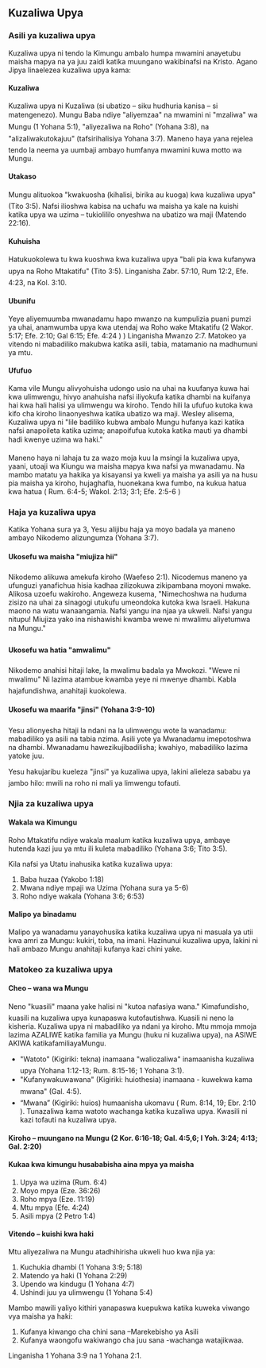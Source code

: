 ﻿## Kuzaliwa Upya

### Asili ya kuzaliwa upya

Kuzaliwa upya ni tendo la Kimungu ambalo humpa mwamini anayetubu maisha mapya na ya juu zaidi katika muungano wakibinafsi na Kristo. Agano Jipya linaelezea kuzaliwa upya kama:

#### Kuzaliwa

Kuzaliwa upya ni Kuzaliwa (si ubatizo – siku hudhuria kanisa – si matengenezo). Mungu Baba ndiye "aliyemzaa" na mwamini ni "mzaliwa" wa Mungu (1 Yohana 5:1), "aliyezaliwa na Roho" (Yohana 3:8), na "alizaliwakutokajuu" (tafsirihalisiya Yohana 3:7). Maneno haya yana rejelea tendo la neema ya uumbaji ambayo humfanya mwamini kuwa motto wa Mungu.

#### Utakaso

Mungu alituokoa "kwakuosha (kihalisi, birika au kuoga) kwa kuzaliwa upya" (Tito 3:5). Nafsi ilioshwa kabisa na uchafu wa maisha ya kale na kuishi katika upya wa uzima – tukiolililo onyeshwa na ubatizo wa maji (Matendo 22:16).

#### Kuhuisha

Hatukuokolewa tu kwa kuoshwa kwa kuzaliwa upya "bali pia kwa kufanywa upya na Roho Mtakatifu" (Tito 3:5). Linganisha Zabr. 57:10, Rum 12:2, Efe. 4:23, na Kol. 3:10.

#### Ubunifu

Yeye aliyemuumba mwanadamu hapo mwanzo na kumpulizia puani pumzi ya uhai, anamwumba upya kwa utendaj wa Roho wake Mtakatifu (2 Wakor. 5:17; Efe. 2:10; Gal 6:15; Efe. 4:24 ) ) Linganisha Mwanzo 2:7. Matokeo ya vitendo ni mabadiliko makubwa katika asili, tabia, matamanio na madhumuni ya mtu.
 
#### Ufufuo

Kama vile Mungu alivyohuisha udongo usio na uhai na kuufanya kuwa hai kwa ulimwengu, hivyo anahuisha nafsi iliyokufa katika dhambi na kuifanya hai kwa hali halisi ya ulimwengu wa kiroho. Tendo hili la ufufuo kutoka kwa kifo cha kiroho linaonyeshwa katika ubatizo wa maji. Wesley alisema, Kuzaliwa upya ni "lile badiliko kubwa ambalo Mungu hufanya kazi katika nafsi anapoileta katika uzima; anapoifufua kutoka katika mauti ya dhambi hadi kwenye uzima wa haki."

Maneno haya ni lahaja tu za wazo moja kuu la msingi la kuzaliwa upya, yaani, utoaji wa Kiungu wa maisha mapya kwa nafsi ya mwanadamu. Na mambo matatu ya hakika ya kisayansi ya kweli ya maisha ya asili ya na husu pia maisha ya kiroho, hujaghafla, huonekana kwa fumbo, na kukua hatua kwa hatua ( Rum. 6:4-5; Wakol. 2:13; 3:1; Efe. 2:5-6 )

### Haja ya kuzaliwa upya

Katika Yohana sura ya 3, Yesu alijibu haja ya moyo badala ya maneno ambayo Nikodemo alizungumza (Yohana 3:7).

#### Ukosefu wa maisha "miujiza hii"

Nikodemo alikuwa amekufa kiroho (Waefeso 2:1). Nicodemus maneno ya ufunguzi yanafichua hisia kadhaa zilizokuwa zikipambana moyoni mwake. Alikosa uzoefu wakiroho. Angeweza kusema, "Nimechoshwa na huduma zisizo na uhai za sinagogi utukufu umeondoka kutoka kwa Israeli. Hakuna maono na watu wanaangamia. Nafsi yangu ina njaa ya ukweli. Nafsi yangu nitupu! Miujiza yako ina nishawishi kwamba wewe ni mwalimu aliyetumwa na Mungu."

#### Ukosefu wa hatia "amwalimu"

Nikodemo anahisi hitaji lake, la mwalimu badala ya Mwokozi.  "Wewe ni mwalimu" Ni lazima atambue kwamba yeye ni mwenye dhambi. Kabla hajafundishwa, anahitaji kuokolewa.

#### Ukosefu wa maarifa "jinsi" (Yohana 3:9-10)

Yesu alionyesha hitaji la ndani na la ulimwengu wote la wanadamu: mabadiliko ya asili na tabia  nzima. Asili yote ya Mwanadamu imepotoshwa na dhambi. Mwanadamu hawezikujibadilisha; kwahiyo, mabadiliko lazima yatoke juu.

Yesu hakujaribu kueleza "jinsi" ya kuzaliwa upya, lakini alieleza sababu ya jambo hilo: mwili na roho ni mali ya limwengu tofauti.

### Njia za kuzaliwa upya

#### Wakala wa Kimungu

Roho Mtakatifu ndiye wakala maalum katika kuzaliwa upya, ambaye hutenda kazi juu ya mtu ili kuleta mabadiliko (Yohana 3:6; Tito 3:5).

Kila nafsi ya Utatu inahusika katika kuzaliwa upya:

1. Baba huzaa (Yakobo 1:18)
2. Mwana ndiye mpaji wa Uzima (Yohana sura ya 5-6)
3. Roho ndiye wakala (Yohana 3:6; 6:53)

#### Malipo ya binadamu

Malipo ya wanadamu yanayohusika katika kuzaliwa upya ni masuala ya utii kwa amri za Mungu: kukiri, toba, na imani. Hazinunui kuzaliwa upya, lakini ni hali ambazo Mungu anahitaji kufanya kazi chini yake.

### Matokeo za kuzaliwa upya

#### Cheo – wana wa Mungu

Neno "kuasili" maana yake halisi ni "kutoa nafasiya wana." Kimafundisho, kuasili na kuzaliwa upya kunapaswa kutofautishwa. Kuasili ni neno la kisheria. Kuzaliwa upya ni mabadiliko ya ndani ya kiroho. Mtu mmoja mmoja lazima AZALIWE katika familia ya Mungu (huku ni kuzaliwa upya), na ASIWE AKIWA katikafamiliayaMungu.

* "Watoto" (Kigiriki: tekna) inamaana "waliozaliwa" inamaanisha kuzaliwa upya (Yohana 1:12-13; Rum. 8:15-16; 1 Yohana 3:1).
* "Kufanywakuwawana" (Kigiriki: huiothesia) inamaana - kuwekwa kama mwana" (Gal. 4:5).
* “Mwana” (Kigiriki: huios) humaanisha ukomavu ( Rum. 8:14, 19; Ebr. 2:10 ). Tunazaliwa kama watoto wachanga katika kuzaliwa upya. Kwasili ni kazi tofauti na kuzaliwa upya.

#### Kiroho – muungano na Mungu (2 Kor. 6:16-18; Gal. 4:5,6; I Yoh. 3:24; 4:13; Gal. 2:20)

#### Kukaa kwa kimungu husababisha aina mpya ya maisha

1. Upya wa uzima (Rum. 6:4)
2. Moyo mpya (Eze. 36:26)
3. Roho mpya (Eze. 11:19)
4. Mtu mpya (Efe. 4:24)
5. Asili mpya (2 Petro 1:4)

#### Vitendo – kuishi kwa haki

Mtu aliyezaliwa na Mungu atadhihirisha ukweli huo kwa njia ya:

1. Kuchukia dhambi (1 Yohana 3:9; 5:18)
2. Matendo ya haki (1 Yohana 2:29)
3. Upendo wa kindugu (1 Yohana 4:7)
4. Ushindi juu ya ulimwengu (1 Yohana 5:4)

Mambo mawili yaliyo kithiri yanapaswa kuepukwa katika kuweka viwango vya maisha ya haki:

1. Kufanya kiwango cha chini sana –Marekebisho ya Asili
2. Kufanya waongofu wakiwango cha juu sana -wachanga
watajikwaa.

Linganisha 1 Yohana 3:9 na 1 Yohana 2:1.

